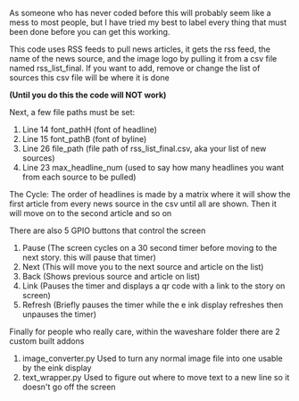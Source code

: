 As someone who has never coded before this will probably seem like a mess to most people,
but I have tried my best to label every thing that must been done before you can get this working.

This code uses RSS feeds to pull news articles, it gets the rss feed, the name of the news source, and the image logo by pulling it from a csv file named rss_list_final.
If you want to add, remove or change the list of sources this csv file will be where it is done

**(Until you do this the code will NOT work)**

Next, a few file paths must be set:
1. Line 14 font_pathH (font of headline)
2. Line 15 font_pathB (font of byline)
3. Line 26 file_path (file path of rss_list_final.csv, aka your list of new sources)
4. Line 23 max_headline_num (used to say how many headlines you want from each source to be pulled)

The Cycle:
  The order of headlines is made by a matrix where it will show the first article from every news source in the csv until all are shown. Then it will move on to the second article and so on

There are also 5 GPIO buttons that control the screen
  1. Pause (The screen cycles on a 30 second timer before moving to the next story. this will pause that timer)
  2. Next (This will move you to the next source and article on the list)
  3. Back (Shows previous source and article on list)
  4. Link (Pauses the timer and displays a qr code with a link to the story on screen)
  5. Refresh (Briefly pauses the timer while the e ink display refreshes then unpauses the timer)

Finally for people who really care, within the waveshare folder there are 2 custom built addons
  1. image_converter.py Used to turn any normal image file into one usable by the eink display
  2. text_wrapper.py Used to figure out where to move text to a new line so it doesn't go off the screen
